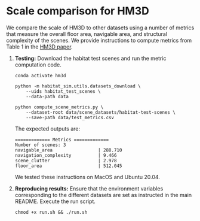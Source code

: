 # Scale comparison for HM3D
We compare the scale of HM3D to other datasets using a number of metrics that measure the overall
floor area, navigable area, and structural complexity of the scenes. We provide instructions to compute metrics from Table 1 in the [HM3D paper](https://openreview.net/pdf?id=-v4OuqNs5P).

1. **Testing:** Download the habitat test scenes and run the metric computation code.
    ```
    conda activate hm3d

    python -m habitat_sim.utils.datasets_download \
        --uids habitat_test_scenes \
        --data-path data

    python compute_scene_metrics.py \
        --dataset-root data/scene_datasets/habitat-test-scenes \
        --save-path data/test_metrics.csv
    ```

    The expected outputs are:
    ```
    ============= Metrics =============
    Number of scenes: 3
    navigable_area                 | 288.710
    navigation_complexity          | 9.466
    scene_clutter                  | 2.978
    floor_area                     | 512.045
    ```

    We tested these instructions on MacOS and Ubuntu 20.04.


2. **Reproducing results:** Ensure that the environment variables corresponding to the different datasets are set as instructed in the main README. Execute the run script.
    ```
    chmod +x run.sh && ./run.sh
    ```